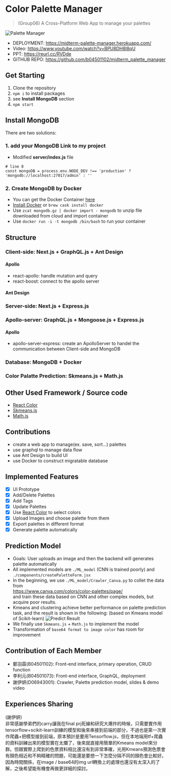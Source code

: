 # Color Palette Manager
> (Group06) A Cross-Platform Web App to manage your palettes

![Palette Manager](https://i.imgur.com/yDFRvCe.png)

* DEPLOYMENT: https://midterm-palette-manager.herokuapp.com/
* Video: https://www.youtube.com/watch?v=BPU8DH8l8qU  
* PPT: https://reurl.cc/RVDde
* GITHUB REPO: https://github.com/b04501102/midterm_palette_manager
  
## Get Starting
1. Clone the repository
2. `npm i` to install packages
3. see **Install MongoDB** section
4. `npm start`

## Install MongoDB
There are two solutions:
### 1. add your MongoDB Link to my project
* Modified **server/index.js** file
```
# line 8
const mongoDB = process.env.NODE_DEV !== 'production' ? 'mongodb://localhost:27017/admin' : ''
```
### 2. Create MongoDB by Docker
* You can get the Docker Container [here](https://drive.google.com/file/d/1s2VkkvBL8s_kWjRYqlBNuGi13eILF_2B/view?usp=sharing)
* [Install Docker](https://www.docker.com/products/docker-desktop) or `brew cask install docker`
* Use `zcat mongodb.gz | docker import - mongodb` to unzip file downloaded from cloud and import container 
* Use `docker run -i -t mongodb /bin/bash` to run your container

## Structure
### Client-side: Next.js + GraphQL.js + Ant Design
#### Apollo
* react-apollo: handle mutation and query
* react-boost: connect to the apollo server
#### Ant Design
### Server-side: Next.js + Express.js
### Apollo-server: GraphQL.js + Mongoose.js + Express.js
#### Apollo
* apollo-server-express: create an ApolloServer to handel the communication between  Client-side and MongoDB
### Database: MongoDB + Docker
### Color Palatte Prediction: Skmeans.js + Math.js

## Other Used Framework / Source code 
* [React Color](http://casesandberg.github.io/react-color/)
* [Skmeans.js](https://github.com/solzimer/skmeans)
* [Math.js](https://mathjs.org)

## Contributions
* create a web app to manage(ex. save, sort...) palettes
* use graphql to manage data flow
* use Ant Design to build UI
* use Docker to construct migratable database

## Implemented Features
- [x] UI Prototype
- [x] Add/Delete Palettes
- [x] Add Tags
- [x] Update Palettes
- [x] Use [React Color](http://casesandberg.github.io/react-color/) to select colors
- [x] Upload Images and choose palette from them 
- [x] Export palettes in different format
- [x] Generate palette automatically

## Prediction Model
* Goals: User uploads an image and then the backend will generates palette automatically
* All implemented models are `./ML_model` (CNN is trained poorly) and `./components/createPaletteForm.jsx`
* In the beginning, we use `./ML_model/Crawler_Canva.py` to collet the data from  
https://www.canva.com/colors/color-palettes/page/  
and train these data based on CNN and other complex models, but acquire poor results.
* Kmeans and clustering achieve better performance on palette prediction task, and the result is shown in the following:
(based on Kmeans model of Scikit-learn)
![Predict Result](https://i.imgur.com/b66ZFm4.png)
* We finally use `Skmeans.js` + `Math.js` to implement the model
* Transformation of `base64 format to image color` has room for improvement

## Contribution of Each Member
* 鄭羽霖(B04501102): Front-end interface, primary operation, CRUD function
* 李利元(B04501073): Front-end interface, GraphQL, deployment
* 謝伊妍(D06943001): Crawler, Palette prediction model, slides & demo video

## Experiences Sharing 

(謝伊妍)  
非常感謝學弟們的carry讓我在final prj死線和研究大爆炸的時候，只需要實作用tensorflow+scikit-learn訓練的模型和後來串接到前端的部分，不過也是第一次實作爬蟲+把模型接到前端，原本預計是要用Tensorflow.js，但在本地端用tf+爬蟲的資料訓練出來的模型實在太爛了，後來就直接用簡單的Kmeans model來分群。但跟實際上爬到的色票資料相比還沒有到非常準確，光用Kmeans預測色票會有顏色相近和不夠精確的問題，可能還是要想一下怎麼分隔不同的顏色會比較好。因為時間關係，在image / base64的img url轉換上的處理也還沒有太深入的了解，之後希望能有機會再做更詳細的探討。
